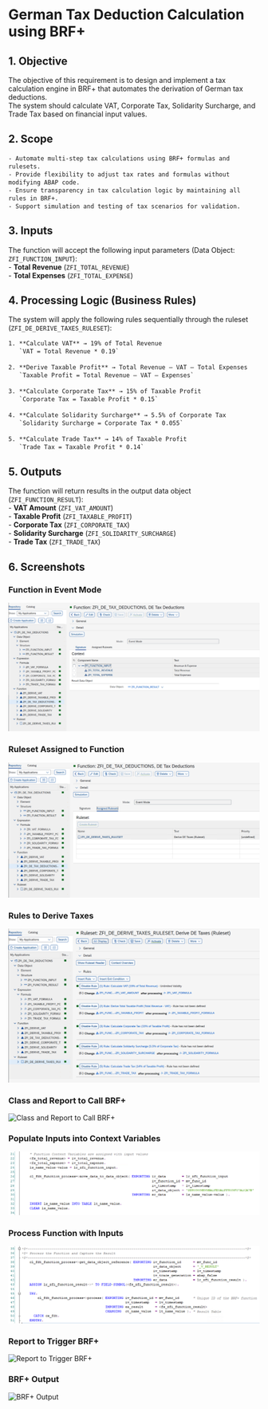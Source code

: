 # German Tax Deduction Calculation using BRF+

## 1. Objective  
The objective of this requirement is to design and implement a tax calculation engine in BRF+ that automates the derivation of German tax deductions.  
The system should calculate VAT, Corporate Tax, Solidarity Surcharge, and Trade Tax based on financial input values.  

## 2. Scope  
    - Automate multi-step tax calculations using BRF+ formulas and rulesets.  
    - Provide flexibility to adjust tax rates and formulas without modifying ABAP code.  
    - Ensure transparency in tax calculation logic by maintaining all rules in BRF+.  
    - Support simulation and testing of tax scenarios for validation.  

## 3. Inputs  
The function will accept the following input parameters (Data Object: `ZFI_FUNCTION_INPUT`):  
    - **Total Revenue** (`ZFI_TOTAL_REVENUE`)  
    - **Total Expenses** (`ZFI_TOTAL_EXPENSE`)  

## 4. Processing Logic (Business Rules)  
The system will apply the following rules sequentially through the ruleset (`ZFI_DE_DERIVE_TAXES_RULESET`):  

    1. **Calculate VAT** → 19% of Total Revenue  
       `VAT = Total Revenue * 0.19`  
    
    2. **Derive Taxable Profit** → Total Revenue – VAT – Total Expenses  
       `Taxable Profit = Total Revenue – VAT – Expenses`  
    
    3. **Calculate Corporate Tax** → 15% of Taxable Profit  
       `Corporate Tax = Taxable Profit * 0.15`  
    
    4. **Calculate Solidarity Surcharge** → 5.5% of Corporate Tax  
       `Solidarity Surcharge = Corporate Tax * 0.055`  
    
    5. **Calculate Trade Tax** → 14% of Taxable Profit  
       `Trade Tax = Taxable Profit * 0.14`  

## 5. Outputs  
The function will return results in the output data object (`ZFI_FUNCTION_RESULT`):  
    - **VAT Amount** (`ZFI_VAT_AMOUNT`)  
    - **Taxable Profit** (`ZFI_TAXABLE_PROFIT`)  
    - **Corporate Tax** (`ZFI_CORPORATE_TAX`)  
    - **Solidarity Surcharge** (`ZFI_SOLIDARITY_SURCHARGE`)  
    - **Trade Tax** (`ZFI_TRADE_TAX`)  

## 6. Screenshots  

### Function in Event Mode  
![Function in Event Mode](images/1_Function_in_event_mode.png)  

### Ruleset Assigned to Function  
![Ruleset Assigned to Function](images/2_Ruleset_assigned_to_function.png)  

### Rules to Derive Taxes  
![Rules to Derive Taxes](images/3_Rules_to_derive_taxes.png)  

### Class and Report to Call BRF+  
![Class and Report to Call BRF+](images/4_Class_and_report_to_call_BRF.png)  

### Populate Inputs into Context Variables  
![Populate Inputs into Context Variables](images/5_Populate_inputs_into_context_variables.png)  

### Process Function with Inputs  
![Process Function with Inputs](images/6_Process_function_with_inputs.png)  

### Report to Trigger BRF+  
![Report to Trigger BRF+](images/7_Report_to_trigger_BRF.png)  

### BRF+ Output  
![BRF+ Output](images/_Output.png)  


